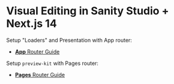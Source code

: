 # Visual Editing in Sanity Studio + Next.js 14

Setup "Loaders" and Presentation with App router:

- [**App** Router Guide](https://www.sanity.io/guides/nextjs-app-router-live-preview)

Setup `preview-kit` with Pages router:

- [**Pages** Router Guide](https://www.sanity.io/guides/nextjs-live-preview)
